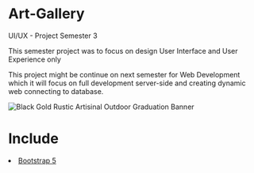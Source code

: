 # Art-Gallery

UI/UX - Project Semester 3

This semester project was to focus on design User Interface and User Experience only

This project might be continue on next semester for Web Development which it will 
focus on full development server-side and creating dynamic web connecting to database.

![Black Gold Rustic Artisinal Outdoor Graduation Banner](https://user-images.githubusercontent.com/76029379/149267628-32d86079-a30d-47ca-a613-ddbc1e902dd7.gif)

<h1>Include</h1>
<li><a href="https://getbootstrap.com/docs/5.1/getting-started/introduction/"> Bootstrap 5 </a>
